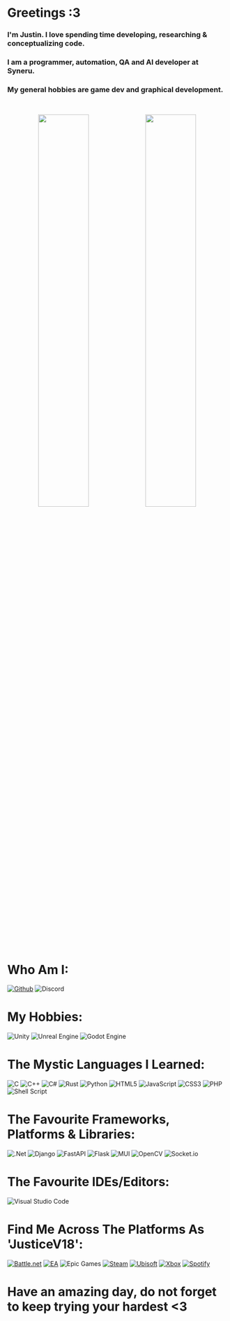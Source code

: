 # Greetings :3
<h3>I'm Justin. I love spending time developing, researching & conceptualizing code.</h3>
<h3>I am a programmer, automation, QA and AI developer at Syneru.</h3>
<h3>My general hobbies are game dev and graphical development.</h3>

<br/>
<p width="100%" align="center" class="grid-container">
<img width="48%" src="http://github-readme-streak-stats.herokuapp.com?user=justindd1994&theme=dracula" />	
<img width="48%" src="https://github-readme-stats.vercel.app/api?username=justindd1994&show_icons=true&theme=dracula" />
</p>
<br/>

# Who Am I:
[![Github](https://img.shields.io/badge/-Github-181717?style=for-the-badge&logo=Github&logoColor=white)](https://github.com/justindd1994)
![Discord](https://img.shields.io/badge/Discord-7289DA?style=for-the-badge&logo=discord&logoColor=white)

# My Hobbies:
![Unity](https://img.shields.io/badge/unity-%23000000.svg?style=for-the-badge&logo=unity&logoColor=white)
![Unreal Engine](https://img.shields.io/badge/unrealengine-%23313131.svg?style=for-the-badge&logo=unrealengine&logoColor=white)
![Godot Engine](https://img.shields.io/badge/GODOT-%23FFFFFF.svg?style=for-the-badge&logo=godot-engine)

# The Mystic Languages I Learned:
![C](https://img.shields.io/badge/c-%2300599C.svg?style=for-the-badge&logo=c&logoColor=white)
![C++](https://img.shields.io/badge/c++-%2300599C.svg?style=for-the-badge&logo=c%2B%2B&logoColor=white)
![C#](https://img.shields.io/badge/c%23-%23239120.svg?style=for-the-badge&logo=c-sharp&logoColor=white)
![Rust](https://img.shields.io/badge/rust-%23000000.svg?style=for-the-badge&logo=rust&logoColor=white)
![Python](https://img.shields.io/badge/python-3670A0?style=for-the-badge&logo=python&logoColor=ffdd54)
![HTML5](https://img.shields.io/badge/html5-%23E34F26.svg?style=for-the-badge&logo=html5&logoColor=white)
![JavaScript](https://img.shields.io/badge/javascript-%23323330.svg?style=for-the-badge&logo=javascript&logoColor=%23F7DF1E)
![CSS3](https://img.shields.io/badge/css3-%231572B6.svg?style=for-the-badge&logo=css3&logoColor=white)
![PHP](https://img.shields.io/badge/php-%23777BB4.svg?style=for-the-badge&logo=php&logoColor=white)
![Shell Script](https://img.shields.io/badge/shell_script-%23121011.svg?style=for-the-badge&logo=gnu-bash&logoColor=white)

# The Favourite Frameworks, Platforms & Libraries:
![.Net](https://img.shields.io/badge/.NET-5C2D91?style=for-the-badge&logo=.net&logoColor=white)
![Django](https://img.shields.io/badge/django-%23092E20.svg?style=for-the-badge&logo=django&logoColor=white)
![FastAPI](https://img.shields.io/badge/FastAPI-005571?style=for-the-badge&logo=fastapi)
![Flask](https://img.shields.io/badge/flask-%23000.svg?style=for-the-badge&logo=flask&logoColor=white)
![MUI](https://img.shields.io/badge/MUI-%230081CB.svg?style=for-the-badge&logo=material-ui&logoColor=white)
![OpenCV](https://img.shields.io/badge/opencv-%23white.svg?style=for-the-badge&logo=opencv&logoColor=white)
![Socket.io](https://img.shields.io/badge/Socket.io-black?style=for-the-badge&logo=socket.io&badgeColor=010101)

# The Favourite IDEs/Editors:
![Visual Studio Code](https://img.shields.io/badge/Visual%20Studio%20Code-0078d7.svg?style=for-the-badge&logo=visual-studio-code&logoColor=white)

# Find Me Across The Platforms As 'JusticeV18':
[![Battle.net](https://img.shields.io/badge/battle.net-%2300AEFF.svg?style=for-the-badge&logo=battle.net&logoColor=white)](https://playoverwatch.com/en-gb/career/pc/JusticeV18-2898/)
[![EA](https://img.shields.io/badge/ea-%23000000.svg?style=for-the-badge&logo=ea&logoColor=white)](https://www.origin.com/zaf/en-us/profile/user/Us_m7_zkAXm4u_A4yP5DQA--/achievements)
![Epic Games](https://img.shields.io/badge/epicgames-%23313131.svg?style=for-the-badge&logo=epicgames&logoColor=white)
[![Steam](https://img.shields.io/badge/steam-%23000000.svg?style=for-the-badge&logo=steam&logoColor=white)](https://steamcommunity.com/id/JusticeV18)
[![Ubisoft](https://img.shields.io/badge/Ubisoft-%23F5F5F5.svg?style=for-the-badge&logo=Ubisoft&logoColor=black)](https://ubisoftconnect.com/en-GB/profile/JusticeV18.)
[![Xbox](https://img.shields.io/badge/xbox-%23107C10.svg?style=for-the-badge&logo=xbox&logoColor=white)](https://account.xbox.com/en-za/profile?gamertag=JusticeV1994)
[![Spotify](https://img.shields.io/badge/Spotify-1ED760?style=for-the-badge&logo=spotify&logoColor=white)](https://open.spotify.com/user/nl81b6h1865951wsgf0ccgc2t)

# Have an amazing day, do not forget to keep trying your hardest <3
